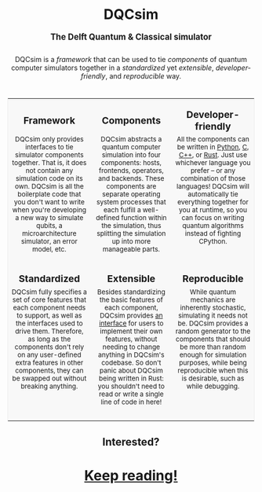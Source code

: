 <h1 style="text-align: center">DQCsim</h1>
<p style="text-align: center; padding-bottom: 10px; font-size: larger; font-weight: bold">
The Delft Quantum & Classical simulator
</p>
<p style="text-align: center; padding-bottom: 20px">
DQCsim is a <i>framework</i> that can be used to tie <i>components</i> of
quantum computer simulators together in a <i>standardized</i> yet
<i>extensible</i>, <i>developer-friendly</i>, and <i>reproducible</i> way.
</p>
<table style="border: solid 1px #EEEEEE; background-color: #F8F8F8">
<tr>
<td style="border-style: none; background-color: #F8F8F8; text-align: center; font-size: larger; padding-top: 20px; font-weight: bold">Framework</td>
<td style="border-style: none; background-color: #F8F8F8; text-align: center; font-size: larger; padding-top: 20px; font-weight: bold">Components</td>
<td style="border-style: none; background-color: #F8F8F8; text-align: center; font-size: larger; padding-top: 20px; font-weight: bold">Developer-friendly</td>
</tr>
<tr>
<td style="border-style: none; background-color: #F8F8F8; text-align: center; vertical-align: top; padding-bottom: 20px; font-size: smaller">
DQCsim only provides interfaces to tie simulator components together. That is,
it does not contain any simulation code on its own. DQCsim is all the
boilerplate code that you don't want to write when you're developing a new way
to simulate qubits, a microarchitecture simulator, an error model, etc.
</td>
<td style="border-style: none; background-color: #F8F8F8; text-align: center; vertical-align: top; padding-bottom: 20px; font-size: smaller">
DQCsim abstracts a quantum computer simulation into four components: hosts,
frontends, operators, and backends. These components are separate operating
system processes that each fulfill a well-defined function within the
simulation, thus splitting the simulation up into more manageable parts.
</td>
<td style="border-style: none; background-color: #F8F8F8; text-align: center; vertical-align: top; padding-bottom: 20px; font-size: smaller">
All the components can be written in <a href="../python-api/index.html">Python</a>,
<a href="../c-api/index.html">C</a>, <a href="../cpp-api/index.html">C++</a>, or
<a href="../rust-api/index.html">Rust</a>. Just use whichever language you
prefer &ndash; or any combination of those languages! DQCsim will automatically
tie everything together for you at runtime, so you can focus on writing quantum
algorithms instead of fighting CPython.
</td>
</tr>
<tr>
<td style="border-style: none; background-color: #F8F8F8; text-align: center; font-size: larger; padding-top: 20px; font-weight: bold">Standardized</td>
<td style="border-style: none; background-color: #F8F8F8; text-align: center; font-size: larger; padding-top: 20px; font-weight: bold">Extensible</td>
<td style="border-style: none; background-color: #F8F8F8; text-align: center; font-size: larger; padding-top: 20px; font-weight: bold">Reproducible</td>
</tr>
<tr>
<td style="border-style: none; background-color: #F8F8F8; text-align: center; vertical-align: top; padding-bottom: 30px; font-size: smaller">
DQCsim fully specifies a set of core features that each component needs to
support, as well as the interfaces used to drive them. Therefore, as long as the
components don't rely on any user-defined extra features in other components,
they can be swapped out without breaking anything.
</td>
<td style="border-style: none; background-color: #F8F8F8; text-align: center; vertical-align: top; padding-bottom: 30px; font-size: smaller">
Besides standardizing the basic features of each component, DQCsim provides
<a href="arbs.html">an interface</a> for users to implement their own features,
without needing to change anything in DQCsim's codebase. So don't panic about
DQCsim being written in Rust: you shouldn't need to read or write a single line
of code in here!
</td>
<td style="border-style: none; background-color: #F8F8F8; text-align: center; vertical-align: top; padding-bottom: 30px; font-size: smaller">
While quantum mechanics are inherently stochastic, simulating it needs not be.
DQCsim provides a random generator to the components that should be more than
random enough for simulation purposes, while being reproducible when this is
desirable, such as while debugging.
</td>
</tr>
</table>
<h2 style="text-align: center">Interested?</h2>
<h1 style="text-align: center"><a href="install.html">Keep reading!</a></h1>
